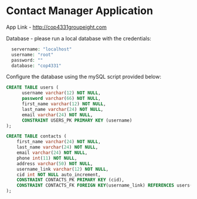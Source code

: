 
# Contact Manager Application
App Link - http://cop4331groupeight.com

Database - please run a local database with the credentials:
```php
  servername: "localhost"
  username: "root"
  password: ""
  database: "cop4331"
```  
 
 
Configure the database using the mySQL script provided below: 

```sql 
CREATE TABLE users (
      username varchar(12) NOT NULL,
      password varchar(66) NOT NULL,
      first_name varchar(12) NOT NULL,
      last_name varchar(24) NOT NULL,
      email varchar(24) NOT NULL,
      CONSTRAINT USERS_PK PRIMARY KEY (username) 
);

CREATE TABLE contacts (
    first_name varchar(24) NOT NULL,
    last_name varchar(24) NOT NULL,
    email varchar(24) NOT NULL, 
    phone int(11) NOT NULL,
    address varchar(50) NOT NULL,
    username_link varchar(12) NOT NULL,
    cid int NOT NULL auto_increment,
    CONSTRAINT CONTACTS_PK PRIMARY KEY (cid),
    CONSTRAINT CONTACTS_FK FOREIGN KEY(username_link) REFERENCES users(username)
);
```
